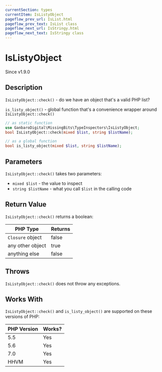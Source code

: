 ```yaml
---
currentSection: types
currentItem: IsListyObject
pageflow_prev_url: IsList.html
pageflow_prev_text: IsList class
pageflow_next_url: IsStringy.html
pageflow_next_text: IsStringy class
---
```


# IsListyObject

<div class="callout info" markdown="1">
Since v1.9.0
</div>

## Description

`IsListyObject::check()` - do we have an object that's a valid PHP list?

`is_listy_object()` - global function that's a convenience wrapper around `IsListyObject::check()`

```php
// as static function
use GanbaroDigital\MissingBits\TypeInspectors\IsListyObject;
bool IsListyObject::check(mixed $list, string $listName);

// as a global function
bool is_listy_object(mixed $list, string $listName);
```

## Parameters

`IsListyObject::check()` takes two parameters:

* `mixed $list` - the value to inspect
* `string $listName` - what you call `$list` in the calling code

## Return Value

`IsListyObject::check()` returns a boolean:

PHP Type | Returns
---------|--------
`Closure` object | false
any other object | true
anything else | false

## Throws

`IsListyObject::check()` does not throw any exceptions.

## Works With

`IsListyObject::check()` and `is_listy_object()` are supported on these versions of PHP:

PHP Version | Works?
------------|-------
5.5 | Yes
5.6 | Yes
7.0 | Yes
HHVM | Yes

